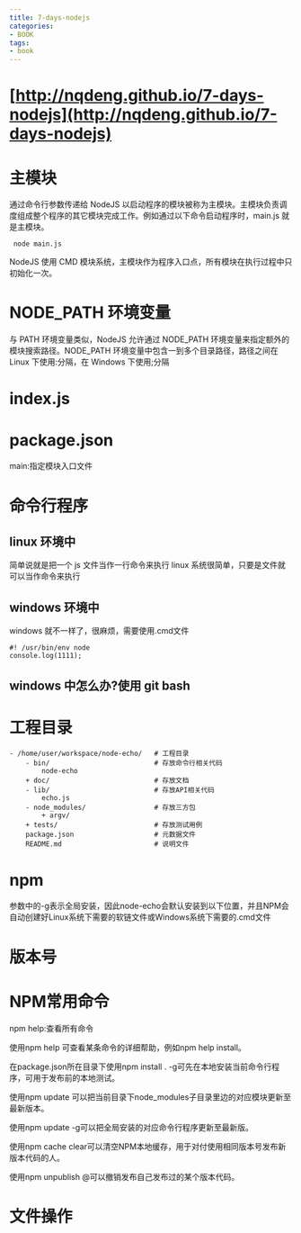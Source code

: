 ```yaml
---
title: 7-days-nodejs
categories: 
- BOOK
tags:
- book
---
```


# [http://nqdeng.github.io/7-days-nodejs](http://nqdeng.github.io/7-days-nodejs)

# 主模块

通过命令行参数传递给 NodeJS 以启动程序的模块被称为主模块。主模块负责调度组成整个程序的其它模块完成工作。例如通过以下命令启动程序时，main.js 就是主模块。

```
 node main.js
```

NodeJS 使用 CMD 模块系统，主模块作为程序入口点，所有模块在执行过程中只初始化一次。

# NODE_PATH 环境变量

与 PATH 环境变量类似，NodeJS 允许通过 NODE_PATH 环境变量来指定额外的模块搜索路径。NODE_PATH 环境变量中包含一到多个目录路径，路径之间在 Linux 下使用:分隔，在 Windows 下使用;分隔

# index.js

# package.json

main:指定模块入口文件

# 命令行程序

## linux 环境中
简单说就是把一个 js 文件当作一行命令来执行
linux 系统很简单，只要是文件就可以当作命令来执行

## windows 环境中

windows 就不一样了，很麻烦，需要使用.cmd文件

```
#! /usr/bin/env node
console.log(1111);
```

## windows 中怎么办?使用 git bash

# 工程目录

```
- /home/user/workspace/node-echo/   # 工程目录
    - bin/                          # 存放命令行相关代码
        node-echo
    + doc/                          # 存放文档
    - lib/                          # 存放API相关代码
        echo.js
    - node_modules/                 # 存放三方包
        + argv/
    + tests/                        # 存放测试用例
    package.json                    # 元数据文件
    README.md                       # 说明文件
```


# npm

参数中的-g表示全局安装，因此node-echo会默认安装到以下位置，并且NPM会自动创建好Linux系统下需要的软链文件或Windows系统下需要的.cmd文件

# 版本号


# NPM常用命令

npm help:查看所有命令


使用npm help <command>可查看某条命令的详细帮助，例如npm help install。

在package.json所在目录下使用npm install . -g可先在本地安装当前命令行程序，可用于发布前的本地测试。

使用npm update <package>可以把当前目录下node_modules子目录里边的对应模块更新至最新版本。

使用npm update <package> -g可以把全局安装的对应命令行程序更新至最新版。

使用npm cache clear可以清空NPM本地缓存，用于对付使用相同版本号发布新版本代码的人。

使用npm unpublish <package>@<version>可以撤销发布自己发布过的某个版本代码。



# 文件操作



